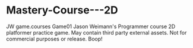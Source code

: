 # Mastery-Course---2D
JW game.courses Game01
  Jason Weimann's Programmer course
  2D platformer practice game. May contain third party external assets.
  Not for commercial purposes or release.
    Boop!
